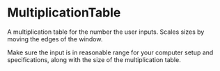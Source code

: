 # MultiplicationTable
A multiplication table for the number the user inputs. Scales sizes by moving the edges of the window.

Make sure the input is in reasonable range for your computer setup and specifications, along with the size of the multiplication table.
